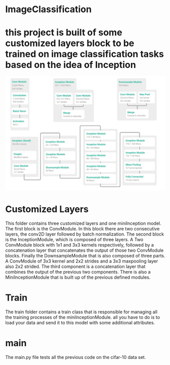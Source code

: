 # ImageClassification
<h1>this project is built of some customized layers block to be trained on image classification tasks based on the idea of Inception</h1>
<img src="/images/0_CAFo0A-z6w7xn8Le.jpeg">
<h1>Customized Layers</h1>
<p>This folder contains three customized layers and one miniInception model. The first block is the ConvModule. In this block there are two consecutive 
layers, the conv2D layer followed by batch normalization. The second block is the InceptionModule, which is composed of three layers. A Two ConvModule
block with 1x1 and 3x3 kernels respectively, followed by a concatenation layer that concatenates the output of those two ConvModule blocks.
Finally the DownsampleModule that is also composed of three parts. A ConvModule of 3x3 kernel and 2x2 strides and a 3x3 maxpooling layer also 2x2 strided. 
The third component is a concatenation layer that combines the output of the previous two components. 
There is also a MiniInceptionModule that is built up of the previous defined modules.
<h1>Train</h1>
The train folder contains a train class that is responsible for managing all the training processes of the miniInceptionModule. all you have to do is to load 
your data and send it to this model with some additional attributes.
<h1>main</h1>
The main.py file tests all the previous code on the cifar-10 data set.

